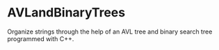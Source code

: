 # AVLandBinaryTrees
Organize strings through the help of an AVL tree and binary search tree programmed with C++.
